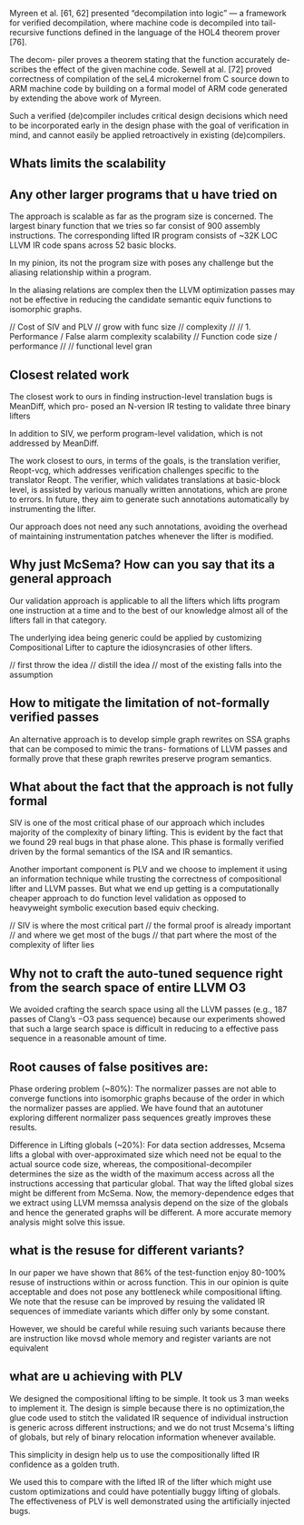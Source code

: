 Myreen et al. [61, 62] presented “decompilation into logic”
— a framework for verified decompilation, where machine
code is decompiled into tail-recursive functions defined in
the language of the HOL4 theorem prover [76]. 

The decom-
piler proves a theorem stating that the function accurately de-
scribes the effect of the given machine code. 
Sewell at al. [72]
proved correctness of compilation of the seL4 microkernel
from C source down to ARM machine code by building on a
formal model of ARM code generated by extending the above
work of Myreen. 

Such a verified (de)compiler includes critical
design decisions which need to be incorporated early in the
design phase with the goal of verification in mind, and cannot
easily be applied retroactively in existing (de)compilers.



## Whats limits the scalability
## Any other larger programs that u have tried on

The approach is scalable as far as the program size is concerned. 
The largest binary function that we tries so far consist of
900 assembly instructions. The corresponding lifted IR program consists of ~32K
LOC LLVM IR code spans across 52 basic blocks.

In my pinion, its not the program size with poses any challenge but the aliasing relationship within
a program.

In the aliasing relations are complex then the LLVM optimization passes may not be effective in
reducing the candidate semantic equiv functions to isomorphic graphs.

// Cost of SIV and PLV
// grow with func size
// complexity
// 
// 1. Performance / False alarm complexity scalability
// Function code size / performance 
// 
// functional level gran



## Closest related work
The closest work to ours in finding instruction-level translation bugs is MeanDiff, which pro-
posed an N-version IR testing to validate three binary lifters

In addition to SIV, we perform program-level validation, which
is not addressed by MeanDiff.


The work closest to ours, in terms of the goals, is the translation verifier, Reopt-vcg,
which addresses verification challenges specific to the translator Reopt. The verifier,
which validates translations at basic-block level, is assisted by various manually written
annotations, which are prone to errors. In future, they aim to generate such annotations
automatically by instrumenting the lifter. 

Our approach does not need any such annotations,
avoiding the overhead of maintaining instrumentation patches whenever the lifter is modified.

## Why just McSema? How can you say that its a general approach
Our validation approach is applicable to all the lifters which lifts program one instruction at a time
and to the best of our knowledge almost all of the lifters fall in that category.

The underlying idea being generic could be applied by customizing Compositional
Lifter to capture the  idiosyncrasies of other lifters.

// first throw the idea
// distill the idea
// most of the existing falls into the assumption

## How to mitigate the limitation of not-formally verified passes
An alternative approach is to
develop simple graph rewrites on SSA graphs that can be composed to mimic the trans-
formations of LLVM passes and formally prove that these graph rewrites preserve program
semantics.


## What about the fact that the approach is not fully formal
SIV is one of the most critical phase of our approach which includes majority of the
complexity of binary lifting. This is evident by the fact that we found 29 real bugs
in that phase alone.
This phase is formally verified driven by the formal semantics of the ISA and IR semantics.

Another important component is PLV and we choose to implement it using an information 
technique while trusting the correctness of compositional lifter and LLVM passes.
But what we end up getting is a computationally cheaper approach to do function level
validation as opposed to  heavyweight symbolic execution based equiv checking.


// SIV is where the most critical part 
// the formal proof is already important
// and where we get most of the bugs
// that part where the most of the complexity of lifter lies


## Why not to craft the auto-tuned sequence right from the search space of entire LLVM O3
We avoided crafting
the search space using all the LLVM passes (e.g., 187 passes of Clang’s −O3 pass sequence)
because our experiments showed that such a large search space is difficult
in reducing to a effective pass sequence in a reasonable amount of time.

## Root causes of false positives are:

Phase ordering problem (~80%): The normalizer passes are not able to converge
                               functions into isomorphic graphs because of the
                               order in which the normalizer passes are
                               applied. We have found that an autotuner
                               exploring different normalizer pass sequences
                               greatly improves these results.

Difference in Lifting globals (~20%): For data section addresses, Mcsema lifts
                                      a global with over-approximated size
                                      which need not be equal to the actual
                                      source code size, whereas, the
                                      compositional-decompiler determines the
                                      size as the width of the maximum access
                                      across all the instructions accessing
                                      that particular global. That way the
                                      lifted global sizes might be different
                                      from McSema. Now, the memory-dependence
                                      edges that we extract using LLVM memssa
                                      analysis depend on the size of the
                                      globals and hence the generated graphs
                                      will be different. A more accurate memory
                                      analysis might solve this issue.


## what is the resuse for different variants?
In our paper we have shown that 86% of the test-function enjoy 80-100% resuse of 
instructions within or across function. This in our opinion is quite acceptable 
and does not pose any bottleneck while compositional lifting.
We note that the resuse can be improved by resuing the validated IR sequences of 
immediate variants which differ only by some constant.

However, we should be careful while resuing such variants because there are instruction like movsd 
whole memory and register variants are not equivalent

## what are u achieving with PLV

We designed the compositional lifting to be simple. It took us 3 man weeks to implement it.
The design is simple because there is no optimization,the glue code used to stitch the 
validated IR sequence of individual instruction is generic across different instructions;
and we do not trust Mcsema's lifting of globals, but rely of binary relocation information whenever available.

This simplicity in design help us to  use the compositionally lifted IR confidence
as a golden truth.

We used this to compare with the lifted IR of the lifter which might use custom optimizations and could have potentially buggy
lifting of globals.
The effectiveness of PLV is well demonstrated using the artificially injected bugs.



